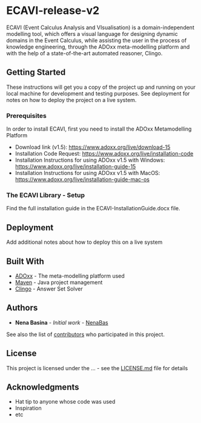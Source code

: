 # ECAVI-release-v2

ECAVI (Event Calculus Analysis and VIsualisation) is a domain-independent modelling tool, which offers a visual language for designing dynamic domains in the Event Calculus, while assisting the user in the process of knowledge engineering, through the ADOxx meta-modelling platform and with the help of a state-of-the-art automated reasoner, Clingo.

## Getting Started

These instructions will get you a copy of the project up and running on your local machine for development and testing purposes. See deployment for notes on how to deploy the project on a live system.

### Prerequisites

In order to install ECAVI, first you need to install the ADOxx Metamodelling Platform

* Download link (v1.5): https://www.adoxx.org/live/download-15
* Installation Code Request: https://www.adoxx.org/live/installation-code
* Installation Instructions for using ADOxx v1.5 with Windows: https://www.adoxx.org/live/installation-guide-15
* Installation Instructions for using ADOxx v1.5 with MacOS: https://www.adoxx.org/live/installation-guide-mac-os

### The ECAVI Library - Setup

Find the full installation guide in the ECAVI-InstallationGuide.docx file.

## Deployment

Add additional notes about how to deploy this on a live system

## Built With

* [ADOxx](https://www.adoxx.org/live/home) - The meta-modelling platform used
* [Maven](https://maven.apache.org/) - Java project management
* [Clingo](https://potassco.org/clingo/) - Answer Set Solver

## Authors

* **Nena Basina** - *Initial work* - [NenaBas](https://github.com/NenaBas)

See also the list of [contributors](https://github.com/NenaBas/ECAVI-release-v2/graphs/contributors) who participated in this project.

## License

This project is licensed under the ... - see the [LICENSE.md](LICENSE.md) file for details

## Acknowledgments

* Hat tip to anyone whose code was used
* Inspiration
* etc
